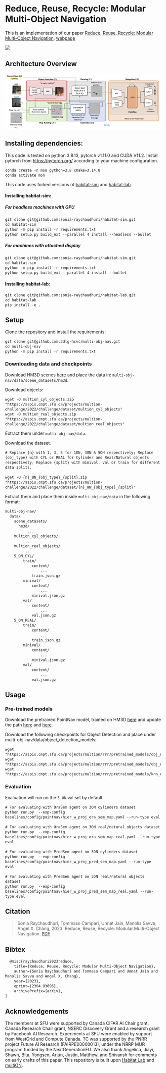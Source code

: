 # Reduce, Reuse, Recycle: Modular Multi-Object Navigation

This is an implementation of our paper [Reduce, Reuse, Recycle: Modular Multi-Object Navigation](http://arxiv.org/abs/2304.03696). [webpage](https://3dlg-hcvc.github.io/rrr)

![](docs/images/task_viz.gif)

## Architecture Overview

![](docs/images/architecture.png)


## Installing dependencies:


This code is tested on python 3.8.13, pytorch v1.11.0 and CUDA V11.2. Install pytorch from https://pytorch.org/ according to your machine configuration.

```
conda create -n mon python=3.8 cmake=3.14.0
conda activate mon
```

This code uses forked versions of [habitat-sim](https://github.com/sonia-raychaudhuri/habitat-sim) and [habitat-lab](https://github.com/sonia-raychaudhuri/habitat-lab). 

#### Installing habitat-sim:

##### For headless machines with GPU
```
git clone git@github.com:sonia-raychaudhuri/habitat-sim.git
cd habitat-sim
python -m pip install -r requirements.txt
python setup.py build_ext --parallel 4 install --headless --bullet 
```

##### For machines with attached display
```
git clone git@github.com:sonia-raychaudhuri/habitat-sim.git
cd habitat-sim
python -m pip install -r requirements.txt
python setup.py build_ext --parallel 4 install --bullet 
```

#### Installing habitat-lab:
```
git clone git@github.com:sonia-raychaudhuri/habitat-lab.git
cd habitat-lab
pip install -e .
```

## Setup

Clone the repository and install the requirements:

```
git clone git@github.com:3dlg-hcvc/multi-obj-nav.git
cd multi-obj-nav
python -m pip install -r requirements.txt
```
### Downloading data and checkpoints
Download HM3D scenes [here](https://aihabitat.org/datasets/hm3d) and place the data in: `multi-obj-nav/data/scene_datasets/hm3d`. 

Download objects:
```
wget -O multion_cyl_objects.zip "https://aspis.cmpt.sfu.ca/projects/multion-challenge/2022/challenge/dataset/multion_cyl_objects"
wget -O multion_real_objects.zip "https://aspis.cmpt.sfu.ca/projects/multion-challenge/2022/challenge/dataset/multion_real_objects"
```

Extract them under `multi-obj-nav/data`.

Download the dataset.

```
# Replace {n} with 1, 3, 5 for 1ON, 3ON & 5ON respectively; Replace {obj_type} with CYL or REAL for Cylinder and Real/Natural objects respectively; Replace {split} with minival, val or train for different data splits.

wget -O {n}_ON_{obj_type}_{split}.zip "https://aspis.cmpt.sfu.ca/projects/multion-challenge/2022/challenge/dataset/{n}_ON_{obj_type}_{split}"
```

Extract them and place them inside `multi-obj-nav/data` in the following format:

```
multi-obj-nav/
  data/
    scene_datasets/
      hm3d/
          ...
    multion_cyl_objects/
        ...
    multion_real_objects/
        ...
    5_ON_CYL/
        train/
            content/
                ...
            train.json.gz
        minival/
            content/
                ...
            minival.json.gz
        val/
            content/
                ...
            val.json.gz
    5_ON_REAL/
        train/
            content/
                ...
            train.json.gz
        minival/
            content/
                ...
            minival.json.gz
        val/
            content/
                ...
            val.json.gz
```

## Usage

### Pre-trained models
Download the pretrained PointNav model, trained on HM3D [here](https://github.com/facebookresearch/habitat-matterport3d-dataset/tree/main/pointnav_comparison#pre-trained-models) and update the path [here](https://github.com/3dlg-hcvc/multi-obj-nav/blob/2a12269a1ff0ad4aa6a7502403f69bee41c5f281/baselines/config/pointnav/hier_w_proj_pred_sem_map.yaml#L12) and [here](https://github.com/3dlg-hcvc/multi-obj-nav/blob/2a12269a1ff0ad4aa6a7502403f69bee41c5f281/baselines/config/pointnav/hier_w_proj_pred_sem_map.yaml#L92).

Download the following checkpoints for Object Detection and place under multi-obj-nav/data/object_detection_models:

```
wget "https://aspis.cmpt.sfu.ca/projects/multion/rrr/pretrained_models/obj_det_real.ckpt"
wget "https://aspis.cmpt.sfu.ca/projects/multion/rrr/pretrained_models/obj_det_cylinder.ckpt"
wget "https://aspis.cmpt.sfu.ca/projects/multion/rrr/pretrained_models/knn_colors.pkl"
```

### Evaluation
Evaluation will run on the `3_ON` val set by default. 

```
# For evaluating with OraSem agent on 3ON cylinders dataset
python run.py  --exp-config baselines/config/pointnav/hier_w_proj_ora_sem_map.yaml --run-type eval

# For evaluating with OraSem agent on 3ON real/natural objects dataset
python run.py  --exp-config baselines/config/pointnav/hier_w_proj_ora_sem_map_real.yaml --run-type eval

# For evaluating with PredSem agent on 3ON cylinders dataset
python run.py  --exp-config baselines/config/pointnav/hier_w_proj_pred_sem_map.yaml --run-type eval

# For evaluating with PredSem agent on 3ON real/natural objects dataset
python run.py  --exp-config baselines/config/pointnav/hier_w_proj_pred_sem_map_real.yaml --run-type eval

```

## Citation
>Sonia Raychaudhuri, Tommaso Campari, Unnat Jain, Manolis Savva, Angel X. Chang, 2023. Reduce, Reuse, Recycle: Modular Multi-Object Navigation. [PDF]()

## Bibtex
```
  @misc{raychaudhuri2023reduce,
    title={Reduce, Reuse, Recycle: Modular Multi-Object Navigation}, 
    author={Sonia Raychaudhuri and Tommaso Campari and Unnat Jain and Manolis Savva and Angel X. Chang},
    year={2023},
    eprint={2304.03696},
    archivePrefix={arXiv},
}
```

## Acknowledgements
The members at SFU were supported by Canada CIFAR AI Chair grant, Canada Research Chair grant, NSERC Discovery Grant and a research grant by Facebook AI Research. Experiments at SFU were enabled by support from WestGrid and Compute Canada. TC was supported by the PNRR project Future AI Research (FAIRPE00000013), under the NRRP MUR program funded by the NextGenerationEU. We also thank Angelica, Jiayi, Shawn, Bita, Yongsen, Arjun, Justin, Matthew, and Shivansh for comments on early drafts of this paper. This repository is built upon [Habitat Lab](https://github.com/facebookresearch/habitat-lab) and [multiON](https://github.com/3dlg-hcvc/multiON).
